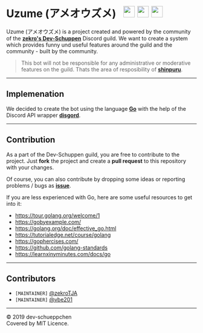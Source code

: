 # Uzume (アメオウズメ) &nbsp; <a href="https://travis-ci.org/dev-schueppchen/bot"><img src="https://img.shields.io/travis/dev-schueppchen/bot?style=for-the-badge" height="30"><a/> <img src="https://forthebadge.com/images/badges/made-with-go.svg" height="30"/> <img src="https://forthebadge.com/images/badges/designed-in-ms-paint.svg" height="30"/> 

Uzume (アメオウズメ) is a project created and powered by the community of the [**zekro's Dev-Schuppen**](https://zekro.de/guild) Discord guild. We want to create a system which provides funny und useful features around the guild and the community - built by the community.

> This bot will not be responsible for any administrative or moderative features on the guild. Thats the area of resposibility of [**shinpuru**](https://github.com/zekroTJA/shinpuru).

---

## Implemenation

We decided to create the bot using the language [**Go**](https://golang.org) with the help of the Discord API wrapper [**disgord**](https://github.com/andersfylling/disgord).

---

## Contribution

As a part of the Dev-Schuppen guild, you are free to contribute to the project. Just **fork** the project and create a **pull request** to this repository with your changes.

<!-- When we have a Code of Conduct later, we should link to this here as well. -->

Of course, you can also contribute by dropping some ideas or reporting problems / bugs as [**issue**](https://github.com/dev-schueppchen/bot/issues).

If you are less experienced with Go, here are some useful resources to get into it:
- https://tour.golang.org/welcome/1
- https://gobyexample.com/
- https://golang.org/doc/effective_go.html
- https://tutorialedge.net/course/golang
- https://gophercises.com/
- https://github.com/golang-standards
- https://learnxinyminutes.com/docs/go

---

## Contributors

- `[MAINTAINER]` [@zekroTJA](https://github.com/zekroTJA)
- `[MAINTAINER]` [@vbe201](https://github.com/vbe0201)

---

© 2019 dev-schueppchen  
Covered by MIT Licence.
